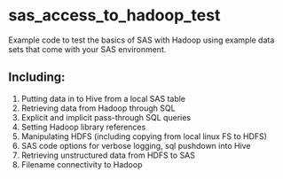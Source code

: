 # sas_access_to_hadoop_test
Example code to test the basics of SAS with Hadoop using example data sets that come with your SAS environment.

## Including:
1. Putting data in to Hive from a local SAS table
2. Retrieving data from Hadoop through SQL
3. Explicit and implicit pass-through SQL queries
3. Setting Hadoop library references
4. Manipulating HDFS (including copying from local linux FS to HDFS)
5. SAS code options for verbose logging, sql pushdown into Hive
6. Retrieving unstructured data from HDFS to SAS
7. Filename connectivity to Hadoop

